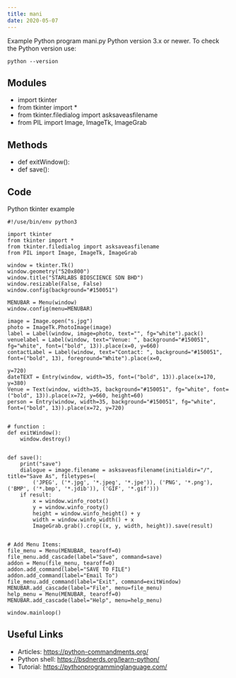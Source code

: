 ```yaml
---
title: mani
date: 2020-05-07
---
```

Example Python program mani.py
Python version 3.x or newer.
To check the Python version use:

    python --version

## Modules

* import tkinter
* from tkinter import *
* from tkinter.filedialog import asksaveasfilename
* from PIL import Image, ImageTk, ImageGrab

## Methods

* def exitWindow():
* def save():

## Code

Python tkinter example

    #!/use/bin/env python3
    
    import tkinter
    from tkinter import *
    from tkinter.filedialog import asksaveasfilename
    from PIL import Image, ImageTk, ImageGrab
    
    window = tkinter.Tk()
    window.geometry("520x800")
    window.title("STARLABS BIOSCIENCE SDN BHD")
    window.resizable(False, False)
    window.config(background="#150051")
    
    MENUBAR = Menu(window)
    window.config(menu=MENUBAR)
    
    image = Image.open("s.jpg")
    photo = ImageTk.PhotoImage(image)
    label = Label(window, image=photo, text="", fg="white").pack()
    venuelabel = Label(window, text="Venue: ", background="#150051", fg="white", font=("bold", 13)).place(x=0, y=660)
    contactLabel = Label(window, text="Contact: ", background="#150051", font=("bold", 13), foreground="White").place(x=0,
                                                                                                                      y=720)
    dateTEXT = Entry(window, width=35, font=("bold", 13)).place(x=170, y=380)
    Venue = Text(window, width=35, background="#150051", fg="white", font=("bold", 13)).place(x=72, y=660, height=60)
    person = Entry(window, width=35, background="#150051", fg="white", font=("bold", 13)).place(x=72, y=720)
    
    
    # function :
    def exitWindow():
        window.destroy()
    
    
    def save():
        print("save")
        dialogue = image.filename = asksaveasfilename(initialdir="/", title="Save As", filetypes=(
            ('JPEG', ('*.jpg', '*.jpeg', '*.jpe')), ('PNG', '*.png'), ('BMP', ('*.bmp', '*.jdib')), ('GIF', '*.gif')))
        if result:
            x = window.winfo_rootx()
            y = window.winfo_rooty()
            height = window.winfo_height() + y
            width = window.winfo_width() + x
            ImageGrab.grab().crop((x, y, width, height)).save(result)
    
    
    # Add Menu Items:
    file_menu = Menu(MENUBAR, tearoff=0)
    file_menu.add_cascade(label="Save", command=save)
    addon = Menu(file_menu, tearoff=0)
    addon.add_command(label="SAVE TO FILE")
    addon.add_command(label="Email To")
    file_menu.add_command(label="Exit", command=exitWindow)
    MENUBAR.add_cascade(label="File", menu=file_menu)
    help_menu = Menu(MENUBAR, tearoff=0)
    MENUBAR.add_cascade(label="Help", menu=help_menu)
    
    window.mainloop()
    

## Useful Links

- Articles: https://python-commandments.org/
- Python shell: https://bsdnerds.org/learn-python/
- Tutorial: https://pythonprogramminglanguage.com/
